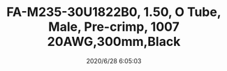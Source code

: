 ﻿---
layout: post 
title: FA-M235-30U1822B0, 1.50, O Tube, Male, Pre-crimp, 1007 20AWG,300mm,Black
tags: FA
categories: wire-harness
overview: OD 1.5 male terminal tube
part_number: FA-P235-30U1822B0
thumb_img: static/202006/351-thumb-20200628140616.jpg
small_img: static/202006/351-20200628140616.jpg
date: 2020/6/28 6:05:03
---



